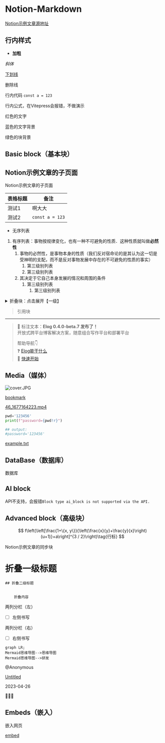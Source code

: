 
# Notion-Markdown


[Notion示例文章源地址](https://1874.notion.site/Notion-0658ee89cadf4d0e9b6adfbb1d953c70)


## 行内样式


- **加粗**


_斜体_


<u>下划线</u>


删除线


行内代码 `const a = 123`


行内公式，在Vitepress会报错，不做演示


红色的文字


蓝色的文字背景


绿色的块背景


## Basic block（基本块）


## Notion示例文章的子页面

Notion示例文章的子页面


| 表格标题 | 备注              |
| ---- | --------------- |
| 测试1  | 啊大大             |
| 测试2  | `const a = 123` |

- 无序列表
1. 有序列表：事物按规律变化，也有一种不可避免的性质．这种性质就叫做**必然性**
    1. 事物的必然性，是事物本身的性质（我们反对宿命论的是其认为这一切是受神明的支配，而不是反对事物发展中存在的不可避免的性质的事实）
        1. 第三级别列表
        2. 第三级别列表
    2. 其决定于它自己本身发展的情况和周围的条件
        1. 第三级别列表
            1. 第三级别列表
<details>
<summary>折叠块：点击展开【一级】</summary>
<details>
<summary>点击展开【二级】</summary>
<details>
<summary>点击展开【三级】</summary>

内容文本


</details>


</details>


</details>

> 引用块

---


> 👏 标注文本：**Elog 0.4.0-beta.7 发布了！**  
> 开放式跨平台博客解决方案，随意组合写作平台和部署平台  
>   
> 帮助导航👇  
> ❓ [Elog能干什么](https://elog.1874.cool/notion/introduce)  
> 🚀 [快速开始](https://elog.1874.cool/notion/start)


## Media（媒体）


![cover.JPG](/images/10a91945736a3027f2854218fa71c659.JPG)


[bookmark](https://elog.1874.cool)


[46_1677164223.mp4](https://prod-files-secure.s3.us-west-2.amazonaws.com/5441db85-4d3b-46aa-8b46-eb169c0fb3be/5999649b-7796-46a0-abd4-2e17b7b607ab/46_1677164223.mp4?X-Amz-Algorithm=AWS4-HMAC-SHA256&X-Amz-Content-Sha256=UNSIGNED-PAYLOAD&X-Amz-Credential=ASIAZI2LB466ZVOKTPFF%2F20250908%2Fus-west-2%2Fs3%2Faws4_request&X-Amz-Date=20250908T092934Z&X-Amz-Expires=3600&X-Amz-Security-Token=IQoJb3JpZ2luX2VjEFEaCXVzLXdlc3QtMiJHMEUCIQD7uvflWDtjDSkZQ5LN%2FYdgkWD1Nwmdt5GqW2pVuiq7rQIgBmKYucoD2EAdxSe89uzrh4mHsK%2FoiRH2DCd09UDhVlQqiAQIuv%2F%2F%2F%2F%2F%2F%2F%2F%2F%2FARAAGgw2Mzc0MjMxODM4MDUiDPENlrFLRYBUi1kCZyrcA%2FSxuwYL3IF8UQlbOaXdU1vP0x0ovseo6XT1XZwQC9CYGn3g8f%2BTw29Z8KtuqicFEzTqTRL9tRd8Xn3Y5%2FqHpyR7Vit0C15EPWCkp0QDwSh9j9Er0He40FsbAQ2ROPIKhPYGApC6JzK2mC9pr4T7cDcu7xlwGssy2v6gRgWsi%2BCSK9zm5%2FsXP8sSOKt5%2BBE2%2FT8cA10BzRN%2F2VV%2B%2BeLZOGt6XV56JNY2N0Ll%2B98W9JAPqhwkT0rb3XLsKa10i%2BzOVKz6T4I6kFnYsP7%2FV9gNfRXpGFhMJur8Tfv5iqO%2FvuTTYh557djfx%2FdfOE9kRn25ssa37weKWN8JIA99AFAqCi5LhoEs6NiA3OeqJSbhJUKjU9Gvr2kCgK8DRl4tSUMju9nQgOzQcjAck3YFB50cErCb2%2BjY5i1KHhEYRo1LF92%2Bd4n0h8BJc4a2FZ6kNGRhcd6GyEBppydEGXNo7T1aNN1QWtMgQxpD4jA8Ovizx9R9LkVpMx1u5c44LcZm%2BQ9YNQ%2Bs8%2BzM7RoDa1M5lVuew24lhRXvn7IDTTNrrUhmbDE%2BWaKWyE9tIcvug1HpSQKB7QnT%2BhCXjafe4QQPpU%2FsrYeq2kuWVaHNhR8sY5tWw3S1Cx%2BYaxBfxBEV5A0sMMel%2BsUGOqUBx6j7yV74l4X8ZTFfjZC5jlJgzP94U10oLSvy4%2BrjU%2F1RZ4QyRDCRUxyn2x3SRIo0fP1%2FWH2o%2BdThDFvUAIQyETkv%2BvHUCZyyNJpRYuz0T9qcZTHugoYhC7saS6UCOBKD%2BN4z%2F9H21vmRujjuFQZq8kGfrZyFg2z3jYjHMeW9EQjZQq91WaFIqLx6rlEsVpaMDwD6%2BRQnWkf9Be79U2WNGZzBxXnI&X-Amz-Signature=d2a35be5bbf7299383b9704ef007a17fe2fecfc06424606f62ddfdd2c09a339b&X-Amz-SignedHeaders=host&x-amz-checksum-mode=ENABLED&x-id=GetObject)


```python
pwd='123456'
print(f"password={pwd!r}")

## output:
#password='123456'
```


[example.txt](https://prod-files-secure.s3.us-west-2.amazonaws.com/5441db85-4d3b-46aa-8b46-eb169c0fb3be/753c8245-2aea-45de-8a5a-509c105f6236/example.txt?X-Amz-Algorithm=AWS4-HMAC-SHA256&X-Amz-Content-Sha256=UNSIGNED-PAYLOAD&X-Amz-Credential=ASIAZI2LB466ZVOKTPFF%2F20250908%2Fus-west-2%2Fs3%2Faws4_request&X-Amz-Date=20250908T092934Z&X-Amz-Expires=3600&X-Amz-Security-Token=IQoJb3JpZ2luX2VjEFEaCXVzLXdlc3QtMiJHMEUCIQD7uvflWDtjDSkZQ5LN%2FYdgkWD1Nwmdt5GqW2pVuiq7rQIgBmKYucoD2EAdxSe89uzrh4mHsK%2FoiRH2DCd09UDhVlQqiAQIuv%2F%2F%2F%2F%2F%2F%2F%2F%2F%2FARAAGgw2Mzc0MjMxODM4MDUiDPENlrFLRYBUi1kCZyrcA%2FSxuwYL3IF8UQlbOaXdU1vP0x0ovseo6XT1XZwQC9CYGn3g8f%2BTw29Z8KtuqicFEzTqTRL9tRd8Xn3Y5%2FqHpyR7Vit0C15EPWCkp0QDwSh9j9Er0He40FsbAQ2ROPIKhPYGApC6JzK2mC9pr4T7cDcu7xlwGssy2v6gRgWsi%2BCSK9zm5%2FsXP8sSOKt5%2BBE2%2FT8cA10BzRN%2F2VV%2B%2BeLZOGt6XV56JNY2N0Ll%2B98W9JAPqhwkT0rb3XLsKa10i%2BzOVKz6T4I6kFnYsP7%2FV9gNfRXpGFhMJur8Tfv5iqO%2FvuTTYh557djfx%2FdfOE9kRn25ssa37weKWN8JIA99AFAqCi5LhoEs6NiA3OeqJSbhJUKjU9Gvr2kCgK8DRl4tSUMju9nQgOzQcjAck3YFB50cErCb2%2BjY5i1KHhEYRo1LF92%2Bd4n0h8BJc4a2FZ6kNGRhcd6GyEBppydEGXNo7T1aNN1QWtMgQxpD4jA8Ovizx9R9LkVpMx1u5c44LcZm%2BQ9YNQ%2Bs8%2BzM7RoDa1M5lVuew24lhRXvn7IDTTNrrUhmbDE%2BWaKWyE9tIcvug1HpSQKB7QnT%2BhCXjafe4QQPpU%2FsrYeq2kuWVaHNhR8sY5tWw3S1Cx%2BYaxBfxBEV5A0sMMel%2BsUGOqUBx6j7yV74l4X8ZTFfjZC5jlJgzP94U10oLSvy4%2BrjU%2F1RZ4QyRDCRUxyn2x3SRIo0fP1%2FWH2o%2BdThDFvUAIQyETkv%2BvHUCZyyNJpRYuz0T9qcZTHugoYhC7saS6UCOBKD%2BN4z%2F9H21vmRujjuFQZq8kGfrZyFg2z3jYjHMeW9EQjZQq91WaFIqLx6rlEsVpaMDwD6%2BRQnWkf9Be79U2WNGZzBxXnI&X-Amz-Signature=f65f7d9dc653d6f0161740d509b9c206db7ecc6b44d58c76be7f8b928ba8c947&X-Amz-SignedHeaders=host&x-amz-checksum-mode=ENABLED&x-id=GetObject)


## DataBase（数据库）


数据库


## AI block


API不支持，会报错`Block type ai_block is not supported via the API.`


## Advanced block（高级块）


$$
f\left(\left[\frac{1+\{x, y\}}{\left(\frac{x}{y}+\frac{y}{x}\right)(u+1)}+a\right]^{3 / 2}\right)\tag{行标}
$$


Notion示例文章的同步块


# 折叠一级标题


    ## 折叠二级标题


        折叠内容


两列分栏（左）

- [ ] 左侧书写

两列分栏（右）

- [ ] 右侧书写

```mermaid
graph LR;
Mermaid思维导图-->思维导图
Mermaid思维导图-->研发
```


@Anonymous 


[Untitled](https://www.notion.so/f478ef37c82a41f1b7a59c195b043831) 


2023-04-26 


🚀🔥🐸


## Embeds（嵌入）


嵌入网页


[embed](https://elog.1874.cool)

